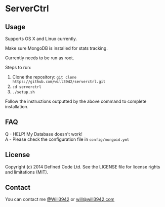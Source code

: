 # ServerCtrl  

## Usage

Supports OS X and Linux currently.  

Make sure MongoDB is installed for stats tracking.  

Currently needs to be run as root.  

Steps to run:  

1.  Clone the repository: `git clone https://github.com/will3942/serverctrl.git`
2.  `cd serverctrl`
3.  `./setup.sh`

Follow the instructions outputted by the above command to complete installation.

## FAQ

Q - HELP! My Database doesn't work!  
A - Please check the configuration file in `config/mongoid.yml`  

## License

Copyright (c) 2014 Defined Code Ltd. See the LICENSE file for license rights and limitations (MIT).

## Contact

You can contact me [@Will3942](http://twitter.com/will3942) or [will@will3942.com](mailto:will@will3942.com)
